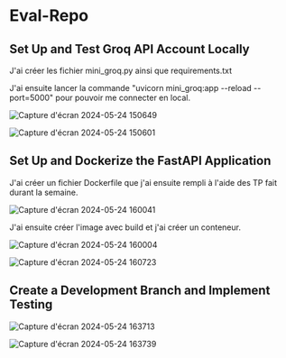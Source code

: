 # Eval-Repo

## Set Up and Test Groq API Account Locally

J'ai créer les fichier mini_groq.py ainsi que requirements.txt

J'ai ensuite lancer la commande "uvicorn mini_groq:app --reload --port=5000" pour pouvoir me connecter en local.


![Capture d'écran 2024-05-24 150649](https://github.com/Abder0514/Eval-Repo/assets/53054661/de22d2b0-44d6-486f-8035-9827b3884984)

![Capture d'écran 2024-05-24 150601](https://github.com/Abder0514/Eval-Repo/assets/53054661/f7625f73-5026-498d-a1cf-9627e4778362)


## Set Up and Dockerize the FastAPI Application

J'ai créer un fichier Dockerfile que j'ai ensuite rempli à l'aide des TP fait durant la semaine.

![Capture d'écran 2024-05-24 160041](https://github.com/Abder0514/Eval-Repo/assets/53054661/901a0b1d-3feb-4219-ab47-54c0ee2df768)

J'ai ensuite créer l'image avec build et j'ai créer un conteneur.

![Capture d'écran 2024-05-24 160004](https://github.com/Abder0514/Eval-Repo/assets/53054661/0f639e16-9762-428c-b67f-04b6421fa3ef)

![Capture d'écran 2024-05-24 160723](https://github.com/Abder0514/Eval-Repo/assets/53054661/274e055f-02bb-4211-b0e3-16b4e38fbd57)


## Create a Development Branch and Implement Testing


![Capture d'écran 2024-05-24 163713](https://github.com/Abder0514/Eval-Repo/assets/53054661/b9ac6901-63d4-4b70-9701-2085cf0cd31a)

![Capture d'écran 2024-05-24 163739](https://github.com/Abder0514/Eval-Repo/assets/53054661/44449381-5695-4b35-bd32-255a6b6ab5ad)


